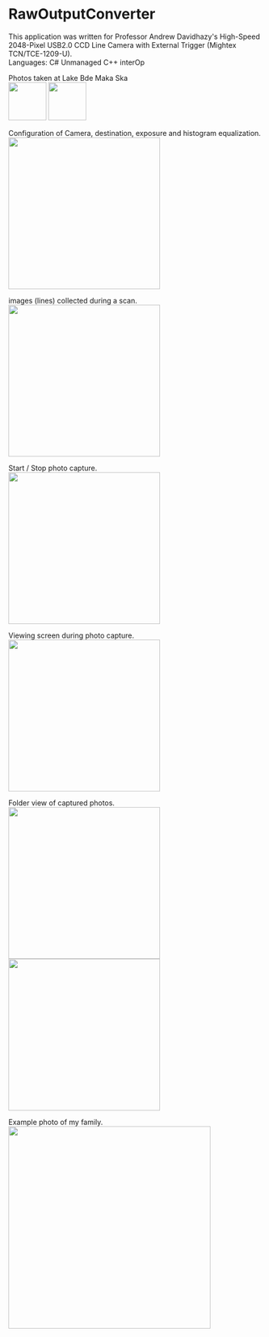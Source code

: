 # RawOutputConverter
This application was written for Professor Andrew Davidhazy's High-Speed 2048-Pixel USB2.0 CCD Line Camera with External Trigger (Mightex TCN/TCE-1209-U).\
Languages: C# Unmanaged C++ interOp

Photos taken at Lake Bde Maka Ska \
<img height="75" src="https://user-images.githubusercontent.com/1282659/131254678-5074a060-ce41-4f67-8972-d2cfcaa079e3.jpg">
<img height="75" src="https://user-images.githubusercontent.com/1282659/131254682-988c510d-d4a6-4a7d-8519-19f69385bc52.jpg">

Configuration of Camera, destination, exposure and histogram equalization. \
<img height="300" src="https://user-images.githubusercontent.com/1282659/131255060-da802c7e-47ac-4742-b4c9-c2889d960a8b.png">

images (lines) collected during a scan. \
<img height="300" src="https://user-images.githubusercontent.com/1282659/131255063-2e48a34e-f4a9-4cb2-b1ad-ccac9a81014a.png">

Start / Stop photo capture. \
<img height="300" src="https://user-images.githubusercontent.com/1282659/131255069-351e8d5f-2c34-4c9e-aef4-5649875948c2.png">

Viewing screen during photo capture. \
<img height="300" src="https://user-images.githubusercontent.com/1282659/131255084-4f3f184d-909e-43ee-a22a-f3557d881f4b.png">

Folder view of captured photos. \
<img height="300" src="https://user-images.githubusercontent.com/1282659/131255097-636f1a1c-c017-41ea-b69d-989501a2c469.png">
<img height="300" src="https://user-images.githubusercontent.com/1282659/131255104-74f2822e-6be3-4bd2-a660-05d2212a8708.png">

Example photo of my family. \
<img height="400" src="https://user-images.githubusercontent.com/1282659/131255107-3fb3a81c-d811-4d0d-8c7f-48882753ca10.png">

